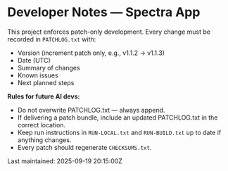 # Developer Notes — Spectra App

This project enforces patch-only development. Every change must be recorded in `PATCHLOG.txt` with:
- Version (increment patch only, e.g., v1.1.2 → v1.1.3)
- Date (UTC)
- Summary of changes
- Known issues
- Next planned steps

**Rules for future AI devs:**
- Do not overwrite PATCHLOG.txt — always append.
- If delivering a patch bundle, include an updated PATCHLOG.txt in the correct location.
- Keep run instructions in `RUN-LOCAL.txt` and `RUN-BUILD.txt` up to date if anything changes.
- Every patch should regenerate `CHECKSUMS.txt`.

Last maintained: 2025-09-19 20:15:00Z
